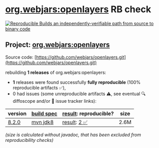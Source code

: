 [org.webjars:openlayers](https://central.sonatype.com/artifact/org.webjars/openlayers/versions) RB check
=======

[![Reproducible Builds](https://reproducible-builds.org/images/logos/rb.svg) an independently-verifiable path from source to binary code](https://reproducible-builds.org/)

## Project: [org.webjars:openlayers](https://central.sonatype.com/artifact/org.webjars/openlayers/versions)

Source code: [https://github.com/webjars/openlayers.git](https://github.com/webjars/openlayers.git)

rebuilding **1 releases** of org.webjars:openlayers:
- **1** releases were found successfully **fully reproducible** (100% reproducible artifacts :white_check_mark:),
- 0 had issues (some unreproducible artifacts :warning:, see eventual :mag: diffoscope and/or :memo: issue tracker links):

| version | [build spec](/BUILDSPEC.md) | [result](https://reproducible-builds.org/docs/jvm/): reproducible? | size |
| -- | --------- | ------ | -- |
| [8.2.0](https://central.sonatype.com/artifact/org.webjars/openlayers/8.2.0/pom) | [mvn jdk8](openlayers-8.2.0.buildspec) | [result](openlayers-8.2.0.buildinfo): [2 :white_check_mark: ](openlayers-8.2.0.buildcompare) | 2.6M |

<i>(size is calculated without javadoc, that has been excluded from reproducibility checks)</i>
